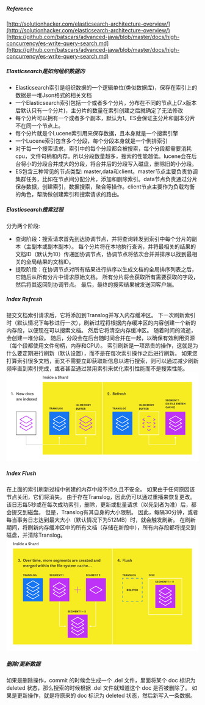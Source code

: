 ##### Reference
[http://solutionhacker.com/elasticsearch-architecture-overview/](http://solutionhacker.com/elasticsearch-architecture-overview/)
[https://github.com/batscars/advanced-java/blob/master/docs/high-concurrency/es-write-query-search.md](https://github.com/batscars/advanced-java/blob/master/docs/high-concurrency/es-write-query-search.md)

##### Elasticsearch是如何组织数据的
- Elasticsearch索引是组织数据的一个逻辑单位(类似数据库)，保存在索引上的数据是一堆Json格式的相关文档
- 一个Elasticsearch索引包括一个或者多个分片，分布在不同的节点上(7.x版本后默认只有一个分片)，主分片的数量在索引创建之后就确定了无法修改
- 每个分片可以拥有一个或者多个副本，默认为1。ES会保证主分片和副本分片不在同一个节点上。
- 每个分片就是个Lucene索引用来保存数据，且本身就是一个搜索引擎
- 一个Lucene索引包含多个分段，每个分段本身就是一个倒排索引
- 对于每一个搜索请求，索引中的每个分段都会被搜索，每个分段都需要消耗cpu，文件句柄和内存。所以分段数量越多，搜索的性能越低。lucene会在后台将小的分段合并成大的分段，将合并后的分段写入磁盘，删除旧的小分段。
- ES包含三种常见的节点类型: master,data和client。master节点主要负责协调集群任务，比如在节点间分配分片，添加和删除索引。data节点负责通过分片保存数据，创建索引，数据搜索，聚合等操作。client节点主要作为负载均衡的角色，帮助做创建索引和搜索请求的路由。

##### Elasticsearch搜索过程
分为两个阶段:
- 查询阶段：搜索请求首先到达协调节点，并将查询转发到索引中每个分片的副本（主副本或副本副本）。 每个分片将在本地执行查询，并将最相关的结果的文档ID（默认为10）传递回协调节点，协调节点将依次合并并排序以找到最相关的全局结果的文档ID。
- 提取阶段：在协调节点对所有结果进行排序以生成文档的全局排序列表之后，它随后从所有分片中请求原始文档。 所有分片将会获取所有需要获取的字段，然后将其返回到协调节点。 最后，最终的搜索结果被发送回客户端。

##### Index Refresh
提交文档索引请求后，它将添加到Translog并写入内存缓冲区。 下一次刷新索引时（默认情况下每秒进行一次），刷新过程将根据内存缓冲区的内容创建一个新的内存段，以便现在可以搜索文档。 然后它将清空内存缓冲区。 随着时间的流逝，会创建一堆分段。 随后，分段会在后台随时间合并在一起，以确保有效利用资源（每个段都使用文件句柄，内存和CPU）。 索引刷新是一项昂贵的操作，这就是为什么要定期进行刷新（默认设置），而不是在每次索引操作之后进行刷新。 如果您打算索引很多文档，而又不需要立即获取新信息以进行搜索，则可以通过减少刷新频率直到索引完成，或者甚至通过禁用索引来优化索引性能而不是搜索性能。
![](index_refresh.png)

##### Index Flush
在上面的索引刷新过程中创建的内存中段不持久且不安全。 如果由于任何原因该节点关闭，它们将消失。 由于存在Translog，因此仍可以通过重播来恢复更改。 该日志每5秒或在每次成功索引，删除，更新或批量请求（以先到者为准）后，都会提交到磁盘。 但是，Translog有其自身的大小限制。 因此，每隔30分钟，或者每当事务日志达到最大大小（默认情况下为512MB）时，就会触发刷新。 在刷新期间，将刷新内存缓冲区中的所有文档（存储在新段中），所有内存段都将提交到磁盘，并清除Translog。
![](index_flush.png)

##### 删除/更新数据
如果是删除操作，commit 的时候会生成一个 .del 文件，里面将某个 doc 标识为 deleted 状态，那么搜索的时候根据 .del 文件就知道这个 doc 是否被删除了。
如果是更新操作，就是将原来的 doc 标识为 deleted 状态，然后新写入一条数据。

